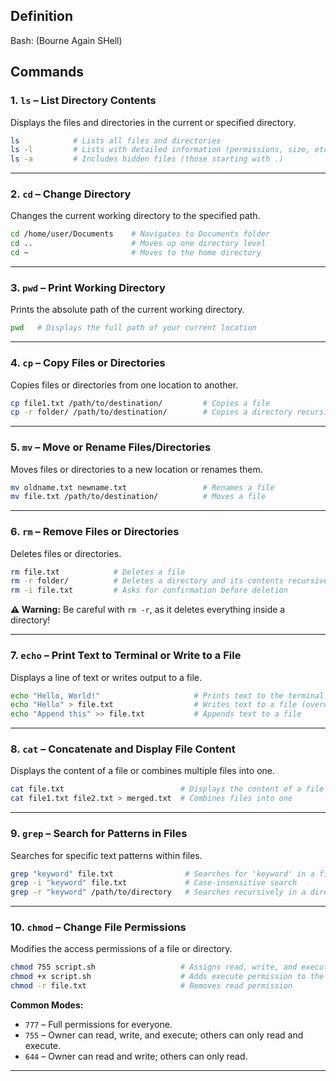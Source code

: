 ## Definition

Bash: (Bourne Again SHell)

## Commands

### 1. **`ls`** – List Directory Contents

Displays the files and directories in the current or specified directory.

```bash
ls            # Lists all files and directories
ls -l         # Lists with detailed information (permissions, size, etc.)
ls -a         # Includes hidden files (those starting with .)
```

---

### 2. **`cd`** – Change Directory

Changes the current working directory to the specified path.

```bash
cd /home/user/Documents    # Navigates to Documents folder
cd ..                      # Moves up one directory level
cd ~                       # Moves to the home directory
```

---

### 3. **`pwd`** – Print Working Directory

Prints the absolute path of the current working directory.

```bash
pwd   # Displays the full path of your current location
```

---

### 4. **`cp`** – Copy Files or Directories

Copies files or directories from one location to another.

```bash
cp file1.txt /path/to/destination/         # Copies a file
cp -r folder/ /path/to/destination/        # Copies a directory recursively
```

---

### 5. **`mv`** – Move or Rename Files/Directories

Moves files or directories to a new location or renames them.

```bash
mv oldname.txt newname.txt                 # Renames a file
mv file.txt /path/to/destination/          # Moves a file
```

---

### 6. **`rm`** – Remove Files or Directories

Deletes files or directories.

```bash
rm file.txt            # Deletes a file
rm -r folder/          # Deletes a directory and its contents recursively
rm -i file.txt         # Asks for confirmation before deletion
```

**⚠️ Warning:** Be careful with `rm -r`, as it deletes everything inside a directory!

---

### 7. **`echo`** – Print Text to Terminal or Write to a File

Displays a line of text or writes output to a file.

```bash
echo "Hello, World!"                     # Prints text to the terminal
echo "Hello" > file.txt                  # Writes text to a file (overwrites)
echo "Append this" >> file.txt           # Appends text to a file
```

---

### 8. **`cat`** – Concatenate and Display File Content

Displays the content of a file or combines multiple files into one.

```bash
cat file.txt                          # Displays the content of a file
cat file1.txt file2.txt > merged.txt  # Combines files into one
```

---

### 9. **`grep`** – Search for Patterns in Files

Searches for specific text patterns within files.

```bash
grep "keyword" file.txt                # Searches for 'keyword' in a file
grep -i "keyword" file.txt             # Case-insensitive search
grep -r "keyword" /path/to/directory   # Searches recursively in a directory
```

---

### 10. **`chmod`** – Change File Permissions

Modifies the access permissions of a file or directory.

```bash
chmod 755 script.sh                   # Assigns read, write, and execute permissions to owner; read & execute to others
chmod +x script.sh                    # Adds execute permission to the file
chmod -r file.txt                     # Removes read permission
```

**Common Modes:**

- `777` – Full permissions for everyone.
- `755` – Owner can read, write, and execute; others can only read and execute.
- `644` – Owner can read and write; others can only read.

---

